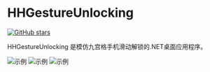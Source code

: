 # HHGestureUnlocking
[![GitHub stars](https://img.shields.io/badge/Star-%E2%98%85%E2%98%85%E2%98%85%E2%98%85%E2%98%86-green)](https://github.com/micahh28/HHGestureUnlocking/stargazers)

HHGestureUnlocking 是模仿九宫格手机滑动解锁的.NET桌面应用程序。

![示例](https://github.com/micahh28/HHGestureUnlocking/blob/master/Images/demo1.png "示例")
![示例](https://github.com/micahh28/HHGestureUnlocking/blob/master/Images/demo2.png "示例")
![示例](https://github.com/micahh28/HHGestureUnlocking/blob/master/Images/demo3.png "示例")